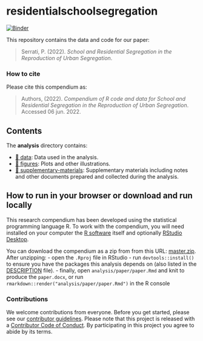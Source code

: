 
# residentialschoolsegregation

[![Binder](https://mybinder.org/badge_logo.svg)](https://mybinder.org/v2/gh/estedeahora/residentialschoolsegregation/main?urlpath=rstudio)

This repository contains the data and code for our paper:

> Serrati, P. (2022). *School and Residential Segregation in the
> Reproduction of Urban Segregation*.
> <!-- Name of journal/book <https://doi.org/xxx/xxx> -->
> <!-- Our pre-print is online here: -->

<!-- > Authors, (YYYY). _School and Residential Segregation in the Reproduction of Urban Segregation_. Name of journal/book, Accessed 06 jun. 2022. Online at <https://doi.org/xxx/xxx> -->

### How to cite

Please cite this compendium as:

> Authors, (2022). *Compendium of R code and data for School and
> Residential Segregation in the Reproduction of Urban Segregation*.
> Accessed 06 jun. 2022. <!-- Online at <https://doi.org/xxx/xxx> -->

## Contents

The **analysis** directory contains:

-   [:file_folder: data](/analysis/data): Data used in the analysis.
-   [:file_folder: figures](/analysis/figures): Plots and other
    illustrations.
-   [:file_folder:
    supplementary-materials](/analysis/supplementary-materials):
    Supplementary materials including notes and other documents prepared
    and collected during the analysis.

## How to run in your browser or download and run locally

This research compendium has been developed using the statistical
programming language R. To work with the compendium, you will need
installed on your computer the [R
software](https://cloud.r-project.org/) itself and optionally [RStudio
Desktop](https://rstudio.com/products/rstudio/download/).

You can download the compendium as a zip from from this URL:
[master.zip](/archive/master.zip). After unzipping: - open the `.Rproj`
file in RStudio - run `devtools::install()` to ensure you have the
packages this analysis depends on (also listed in the
[DESCRIPTION](/DESCRIPTION) file). - finally, open
`analysis/paper/paper.Rmd` and knit to produce the `paper.docx`, or run
`rmarkdown::render("analysis/paper/paper.Rmd")` in the R console

<!-- ### Licenses -->
<!-- **Text and figures :**  [CC-BY-4.0](http://creativecommons.org/licenses/by/4.0/) -->
<!-- **Code :** See the [DESCRIPTION](DESCRIPTION) file -->
<!-- **Data :** [CC-0](http://creativecommons.org/publicdomain/zero/1.0/) attribution requested in reuse -->

### Contributions

We welcome contributions from everyone. Before you get started, please
see our [contributor guidelines](CONTRIBUTING.md). Please note that this
project is released with a [Contributor Code of Conduct](CONDUCT.md). By
participating in this project you agree to abide by its terms.
